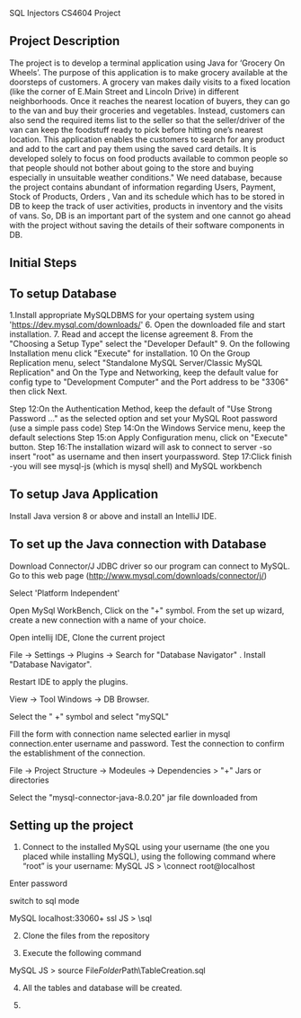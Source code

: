 SQL Injectors CS4604 Project


Project Description
-----------------------------
The project is to develop a terminal application using Java for ‘Grocery On Wheels’. The purpose of this
application is to make grocery available at the doorsteps of customers. A grocery van makes daily visits
to a fixed location (like the corner of E.Main Street and Lincoln Drive) in different neighborhoods. Once
it reaches the nearest location of buyers, they can go to the van and buy their groceries and vegetables.
Instead, customers can also send the required items list to the seller so that the seller/driver of the van can
keep the foodstuff ready to pick before hitting one’s nearest location.
This application enables the customers to search for any product and add to the cart and pay them using the
saved card details. It is developed solely to focus on food products available to common people so that
people should not bother about going to the store and buying especially in unsuitable weather conditions."
We need database, because the project contains abundant of information regarding Users, Payment, Stock
of Products, Orders , Van and its schedule which has to be stored in DB to keep the track of user activities,
products in inventory and the visits of vans. So, DB is an important part of the system and one cannot go
ahead with the project without saving the details of their software components in DB.

Initial Steps
------------

To setup Database
-------------------
1.Install appropriate MySQLDBMS for your opertaing system using 'https://dev.mysql.com/downloads/'
6. Open the downloaded file and start installation. 
7. Read and accept the license agreement
8. From the "Choosing a Setup Type" select the "Developer Default"
9. On the following Installation menu click "Execute" for installation.
10 On the Group Replication menu, select "Standalone MySQL Server/Classic MySQL Replication" and On the Type and Networking, 
keep the default value for config type to "Development Computer" and the Port address to be "3306" then click Next.

Step 12:On the Authentication Method, keep the default of "Use Strong Password ..." as the selected option and set your MySQL Root password (use a simple pass code) 
Step 14:On the Windows Service menu, keep the default selections
Step 15:on Apply Configuration menu, click on "Execute" button.
Step 16:The installation wizard will ask to connect to server -so insert "root" as username and then insert yourpassword.
Step 17:Click finish -you will see mysql-js (which is mysql shell) and MySQL workbench



To setup Java Application
----------------------------
Install Java version 8 or above and install an IntelliJ IDE.

To set up the Java connection with Database
-----------------------------------------------

Download Connector/J JDBC driver so our program can connect to MySQL. Go to this web page (http://www.mysql.com/downloads/connector/j/)

Select 'Platform Independent'

Open MySql WorkBench, Click on the "+" symbol.
From the set up wizard,  create a new connection with a name of your choice.

Open intellij IDE, Clone the current project

File -> Settings -> Plugins -> Search for "Database Navigator" . Install "Database Navigator".

Restart IDE to apply the plugins.

View -> Tool Windows -> DB Browser.

Select the " +" symbol and select "mySQL" 

Fill the form with connection name selected earlier in mysql connection.enter username and password.
Test the connection to confirm the establishment of the connection.

File -> Project Structure -> Modeules -> Dependencies > "+" Jars or directories 

Select the "mysql-connector-java-8.0.20" jar file downloaded from 



Setting up the project
----------------------
1. Connect to the installed MySQL using your username (the one you placed while installing MySQL), using the following command where “root” is your username: 
 MySQL  JS > \connect root@localhost

Enter password

switch to sql mode

 MySQL  localhost:33060+ ssl  JS > \sql

2. Clone the files from the repository

3. Execute the following command

 MySQL  JS > source File$Folder$Path\TableCreation.sql

4. All the tables and database will be created.

5. 
